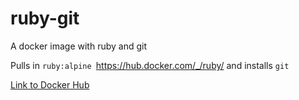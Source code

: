 # ruby-git
A docker image with ruby and git

Pulls in `ruby:alpine `https://hub.docker.com/_/ruby/ and installs `git`

[Link to Docker Hub](https://hub.docker.com/r/johnroesler/ruby-git/)
